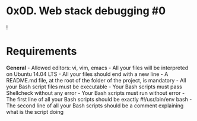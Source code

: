 # **0x0D. Web stack debugging #0**

!


# **Requirements**

**General**
	- Allowed editors: vi, vim, emacs
	- All your files will be interpreted on Ubuntu 14.04 LTS
	- All your files should end with a new line
	- A README.md file, at the root of the folder of the project, is mandatory
	- All your Bash script files must be executable
	- Your Bash scripts must pass Shellcheck without any error
	-  Your Bash scripts must run without error
	- The first line of all your Bash scripts should be exactly #!/usr/bin/env bash
	- The second line of all your Bash scripts should be a comment explaining what is the script doing

